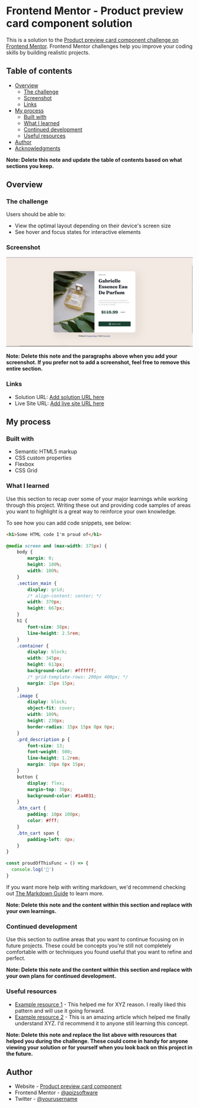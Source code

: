 # Frontend Mentor - Product preview card component solution

This is a solution to the [Product preview card component challenge on Frontend Mentor](https://www.frontendmentor.io/challenges/product-preview-card-component-GO7UmttRfa). Frontend Mentor challenges help you improve your coding skills by building realistic projects. 

## Table of contents

- [Overview](#overview)
  - [The challenge](#the-challenge)
  - [Screenshot](#screenshot)
  - [Links](#links)
- [My process](#my-process)
  - [Built with](#built-with)
  - [What I learned](#what-i-learned)
  - [Continued development](#continued-development)
  - [Useful resources](#useful-resources)
- [Author](#author)
- [Acknowledgments](#acknowledgments)

**Note: Delete this note and update the table of contents based on what sections you keep.**

## Overview

### The challenge

Users should be able to:

- View the optimal layout depending on their device's screen size
- See hover and focus states for interactive elements

### Screenshot

![](./Screenshot.jpg)


**Note: Delete this note and the paragraphs above when you add your screenshot. If you prefer not to add a screenshot, feel free to remove this entire section.**

### Links

- Solution URL: [Add solution URL here](https://your-solution-url.com)
- Live Site URL: [Add live site URL here](https://your-live-site-url.com)

## My process

### Built with

- Semantic HTML5 markup
- CSS custom properties
- Flexbox
- CSS Grid

### What I learned

Use this section to recap over some of your major learnings while working through this project. Writing these out and providing code samples of areas you want to highlight is a great way to reinforce your own knowledge.

To see how you can add code snippets, see below:

```html
<h1>Some HTML code I'm proud of</h1>
```
```css
@media screen and (max-width: 375px) {
    body {
        margin: 0;
        height: 100%;
        width: 100%;
    }
    .section_main {
        display: grid;
        /* align-content: center; */
        width: 370px;
        height: 667px;
    }
    h1 {
        font-size: 38px;
        line-height: 2.5rem;
    }
    .container {
        display: block;
        width: 345px;
        height: 613px;
        background-color: #ffffff;
        /* grid-template-rows: 200px 400px; */
        margin: 15px 15px;
    }
    .image {
        display: block;
        object-fit: cover;
        width: 100%;
        height: 230px;
        border-radius: 15px 15px 0px 0px;
    }
    .prd_description p {
        font-size: 13;
        font-weight: 500;
        line-height: 1.2rem;
        margin: 10px 0px 15px;
    }
    button {
        display: flex;
        margin-top: 30px;
        background-color: #1a4031;
    }
    .btn_cart {
        padding: 10px 100px;
        color: #fff;
    }
    .btn_cart span {
        padding-left: 4px;
    }
}
```
```js
const proudOfThisFunc = () => {
  console.log('🎉')
}
```

If you want more help with writing markdown, we'd recommend checking out [The Markdown Guide](https://www.markdownguide.org/) to learn more.

**Note: Delete this note and the content within this section and replace with your own learnings.**

### Continued development

Use this section to outline areas that you want to continue focusing on in future projects. These could be concepts you're still not completely comfortable with or techniques you found useful that you want to refine and perfect.

**Note: Delete this note and the content within this section and replace with your own plans for continued development.**

### Useful resources

- [Example resource 1](https://www.example.com) - This helped me for XYZ reason. I really liked this pattern and will use it going forward.
- [Example resource 2](https://www.example.com) - This is an amazing article which helped me finally understand XYZ. I'd recommend it to anyone still learning this concept.

**Note: Delete this note and replace the list above with resources that helped you during the challenge. These could come in handy for anyone viewing your solution or for yourself when you look back on this project in the future.**

## Author

- Website - [Product preview card component](https://www.your-site.com)
- Frontend Mentor - [@apizsoftware](https://www.frontendmentor.io/profile/apizsoftware)
- Twitter - [@yourusername](https://www.twitter.com/yourusername)



